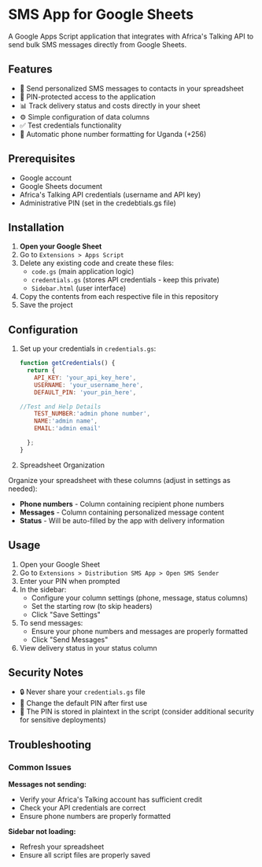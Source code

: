 # SMS App for Google Sheets

A Google Apps Script application that integrates with Africa's Talking API to send bulk SMS messages directly from Google Sheets.

## Features

- 📱 Send personalized SMS messages to contacts in your spreadsheet
- 🔐 PIN-protected access to the application
- 📊 Track delivery status and costs directly in your sheet
- ⚙️ Simple configuration of data columns
- ✅ Test credentials functionality
- 🔄 Automatic phone number formatting for Uganda (+256)

## Prerequisites

- Google account
- Google Sheets document
- Africa's Talking API credentials (username and API key)
- Administrative PIN (set in the credebtials.gs file)

## Installation

1. **Open your Google Sheet**
2. Go to `Extensions > Apps Script`
3. Delete any existing code and create these files:
   - `code.gs` (main application logic)
   - `credentials.gs` (stores API credentials - keep this private)
   - `Sidebar.html` (user interface)
4. Copy the contents from each respective file in this repository
5. Save the project

## Configuration

1. Set up your credentials in `credentials.gs`:
   ```javascript
   function getCredentials() {
     return {
       API_KEY: 'your_api_key_here',
       USERNAME: 'your_username_here',
       DEFAULT_PIN: 'your_pin_here',
   
   //Test and Help Details
       TEST_NUMBER:'admin phone number',
       NAME:'admin name',
       EMAIL:'admin email'
   
     };
   }
 2. Spreadsheet Organization

Organize your spreadsheet with these columns (adjust in settings as needed):

- **Phone numbers** - Column containing recipient phone numbers
- **Messages** - Column containing personalized message content
- **Status** - Will be auto-filled by the app with delivery information

## Usage

1. Open your Google Sheet
2. Go to `Extensions > Distribution SMS App > Open SMS Sender`
3. Enter your PIN when prompted
4. In the sidebar:
   - Configure your column settings (phone, message, status columns)
   - Set the starting row (to skip headers)
   - Click "Save Settings"
5. To send messages:
   - Ensure your phone numbers and messages are properly formatted
   - Click "Send Messages"
6. View delivery status in your status column

## Security Notes

- 🔒 Never share your `credentials.gs` file
- 🔑 Change the default PIN after first use
- 📛 The PIN is stored in plaintext in the script (consider additional security for sensitive deployments)

## Troubleshooting

### Common Issues

**Messages not sending:**
- Verify your Africa's Talking account has sufficient credit
- Check your API credentials are correct
- Ensure phone numbers are properly formatted

**Sidebar not loading:**
- Refresh your spreadsheet
- Ensure all script files are properly saved  
